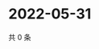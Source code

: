 # 2022-05-31

共 0 条

<!-- BEGIN WEIBO -->
<!-- 最后更新时间 Tue May 31 2022 15:16:18 GMT+0800 (China Standard Time) -->

<!-- END WEIBO -->
